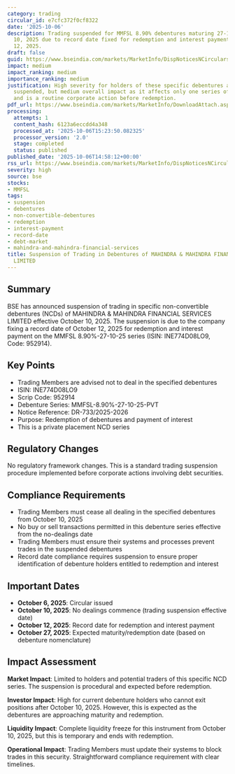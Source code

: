 ```yaml
---
category: trading
circular_id: e7cfc372f0cf8322
date: '2025-10-06'
description: Trading suspended for MMFSL 8.90% debentures maturing 27-10-25 from October
  10, 2025 due to record date fixed for redemption and interest payment on October
  12, 2025.
draft: false
guid: https://www.bseindia.com/markets/MarketInfo/DispNoticesNCirculars.aspx?Noticeid={7A4DBC30-20B4-4977-AB07-8B07670E1A5C}&noticeno=20251006-61&dt=10/06/2025&icount=61&totcount=64&flag=0
impact: medium
impact_ranking: medium
importance_ranking: medium
justification: High severity for holders of these specific debentures as trading is
  suspended, but medium overall impact as it affects only one series of debentures
  and is a routine corporate action before redemption.
pdf_url: https://www.bseindia.com/markets/MarketInfo/DownloadAttach.aspx?id=20251006-61&attachedId=
processing:
  attempts: 1
  content_hash: 6123a6eccdd4a348
  processed_at: '2025-10-06T15:23:50.082325'
  processor_version: '2.0'
  stage: completed
  status: published
published_date: '2025-10-06T14:58:12+00:00'
rss_url: https://www.bseindia.com/markets/MarketInfo/DispNoticesNCirculars.aspx?Noticeid={7A4DBC30-20B4-4977-AB07-8B07670E1A5C}&noticeno=20251006-61&dt=10/06/2025&icount=61&totcount=64&flag=0
severity: high
source: bse
stocks:
- MMFSL
tags:
- suspension
- debentures
- non-convertible-debentures
- redemption
- interest-payment
- record-date
- debt-market
- mahindra-and-mahindra-financial-services
title: Suspension of Trading in Debentures of MAHINDRA & MAHINDRA FINANCIAL SERVICES
  LIMITED
---
```


## Summary

BSE has announced suspension of trading in specific non-convertible debentures (NCDs) of MAHINDRA & MAHINDRA FINANCIAL SERVICES LIMITED effective October 10, 2025. The suspension is due to the company fixing a record date of October 12, 2025 for redemption and interest payment on the MMFSL 8.90%-27-10-25 series (ISIN: INE774D08LO9, Code: 952914).

## Key Points

- Trading Members are advised not to deal in the specified debentures
- ISIN: INE774D08LO9
- Scrip Code: 952914
- Debenture Series: MMFSL-8.90%-27-10-25-PVT
- Notice Reference: DR-733/2025-2026
- Purpose: Redemption of debentures and payment of interest
- This is a private placement NCD series

## Regulatory Changes

No regulatory framework changes. This is a standard trading suspension procedure implemented before corporate actions involving debt securities.

## Compliance Requirements

- Trading Members must cease all dealing in the specified debentures from October 10, 2025
- No buy or sell transactions permitted in this debenture series effective from the no-dealings date
- Trading Members must ensure their systems and processes prevent trades in the suspended debentures
- Record date compliance requires suspension to ensure proper identification of debenture holders entitled to redemption and interest

## Important Dates

- **October 6, 2025**: Circular issued
- **October 10, 2025**: No dealings commence (trading suspension effective date)
- **October 12, 2025**: Record date for redemption and interest payment
- **October 27, 2025**: Expected maturity/redemption date (based on debenture nomenclature)

## Impact Assessment

**Market Impact**: Limited to holders and potential traders of this specific NCD series. The suspension is procedural and expected before redemption.

**Investor Impact**: High for current debenture holders who cannot exit positions after October 10, 2025. However, this is expected as the debentures are approaching maturity and redemption.

**Liquidity Impact**: Complete liquidity freeze for this instrument from October 10, 2025, but this is temporary and ends with redemption.

**Operational Impact**: Trading Members must update their systems to block trades in this security. Straightforward compliance requirement with clear timelines.